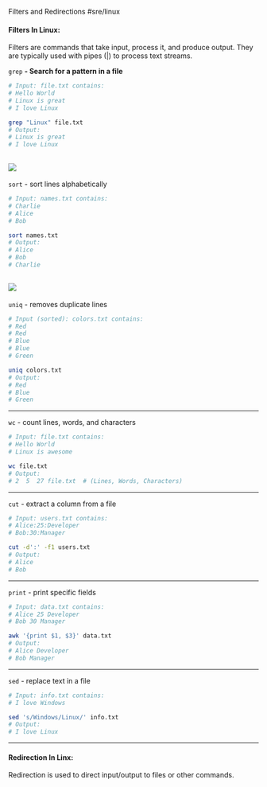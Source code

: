 Filters and Redirections
#sre/linux


#### Filters In Linux:
Filters are commands that take input, process it, and produce output. They are typically used with pipes (|) to process text streams.

`grep` **- Search for a pattern in a file**
```bash
# Input: file.txt contains:
# Hello World
# Linux is great
# I love Linux

grep "Linux" file.txt
# Output:
# Linux is great
# I love Linux
```

![](Filters%20and%20Redirections/Screenshot%202025-02-01%20at%2010.58.16%E2%80%AFPM.png)
---
`sort` - sort lines alphabetically
```bash
# Input: names.txt contains:
# Charlie
# Alice
# Bob

sort names.txt
# Output:
# Alice
# Bob
# Charlie
```

![](Filters%20and%20Redirections/Screenshot%202025-02-01%20at%2011.00.18%E2%80%AFPM.png)
---
`uniq` - removes duplicate lines
```bash
# Input (sorted): colors.txt contains:
# Red
# Red
# Blue
# Blue
# Green

uniq colors.txt
# Output:
# Red
# Blue
# Green
```
---
`wc` - count lines, words, and characters
```bash
# Input: file.txt contains:
# Hello World
# Linux is awesome

wc file.txt
# Output:
# 2  5  27 file.txt  # (Lines, Words, Characters)
```
---
`cut` -  extract a column from a file
```bash
# Input: users.txt contains:
# Alice:25:Developer
# Bob:30:Manager

cut -d':' -f1 users.txt
# Output:
# Alice
# Bob
```
---
`print` - print specific fields
```bash
# Input: data.txt contains:
# Alice 25 Developer
# Bob 30 Manager

awk '{print $1, $3}' data.txt
# Output:
# Alice Developer
# Bob Manager
```
---
`sed` -  replace text in a file
```bash
# Input: info.txt contains:
# I love Windows

sed 's/Windows/Linux/' info.txt
# Output:
# I love Linux
```
---
#### Redirection In Linx:
Redirection is used to direct input/output to files or other commands.


